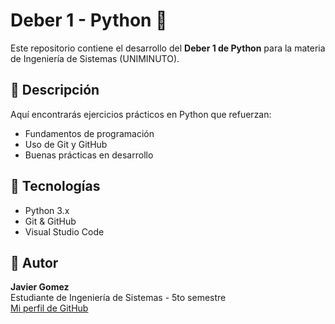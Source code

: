 # Deber 1 - Python 🐍

Este repositorio contiene el desarrollo del **Deber 1 de Python** para la materia de Ingeniería de Sistemas (UNIMINUTO).  

## 📌 Descripción
Aquí encontrarás ejercicios prácticos en Python que refuerzan:
- Fundamentos de programación
- Uso de Git y GitHub
- Buenas prácticas en desarrollo

## 🚀 Tecnologías
- Python 3.x
- Git & GitHub
- Visual Studio Code

## 👤 Autor
**Javier Gomez**  
Estudiante de Ingeniería de Sistemas - 5to semestre  
[Mi perfil de GitHub](https://github.com/Javier-Gomez-Ovalle/Javier-Gomez-Ovalle)
